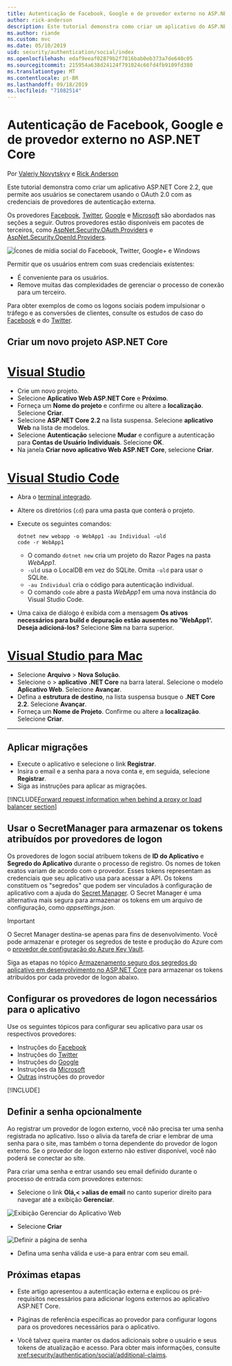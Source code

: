 ```yaml
---
title: Autenticação de Facebook, Google e de provedor externo no ASP.NET Core
author: rick-anderson
description: Este tutorial demonstra como criar um aplicativo do ASP.NET Core 2.x usando o OAuth 2.0 com provedores de autenticação externa.
ms.author: riande
ms.custom: mvc
ms.date: 05/10/2019
uid: security/authentication/social/index
ms.openlocfilehash: edaf9eeaf02879b2f7816bab0eb373a7de640c05
ms.sourcegitcommit: 215954a638d24124f791024c66fd4fb9109fd380
ms.translationtype: MT
ms.contentlocale: pt-BR
ms.lasthandoff: 09/18/2019
ms.locfileid: "71082514"
---
```

# <a name="facebook-google-and-external-provider-authentication-in-aspnet-core"></a>Autenticação de Facebook, Google e de provedor externo no ASP.NET Core

Por [Valeriy Novytskyy](https://github.com/01binary) e [Rick Anderson](https://twitter.com/RickAndMSFT)

Este tutorial demonstra como criar um aplicativo ASP.NET Core 2.2, que permite aos usuários se conectarem usando o OAuth 2.0 com as credenciais de provedores de autenticação externa.

Os provedores [Facebook](xref:security/authentication/facebook-logins), [Twitter](xref:security/authentication/twitter-logins), [Google](xref:security/authentication/google-logins) e [Microsoft](xref:security/authentication/microsoft-logins) são abordados nas seções a seguir. Outros provedores estão disponíveis em pacotes de terceiros, como [AspNet.Security.OAuth.Providers](https://github.com/aspnet-contrib/AspNet.Security.OAuth.Providers) e [AspNet.Security.OpenId.Providers](https://github.com/aspnet-contrib/AspNet.Security.OpenId.Providers).

![Ícones de mídia social do Facebook, Twitter, Google+ e Windows](index/_static/social.png)

Permitir que os usuários entrem com suas credenciais existentes:
* É conveniente para os usuários.
* Remove muitas das complexidades de gerenciar o processo de conexão para um terceiro. 

Para obter exemplos de como os logons sociais podem impulsionar o tráfego e as conversões de clientes, consulte os estudos de caso do [Facebook](https://www.facebook.com/unsupportedbrowser) e do [Twitter](https://dev.twitter.com/resources/case-studies).

## <a name="create-a-new-aspnet-core-project"></a>Criar um novo projeto ASP.NET Core

# <a name="visual-studiotabvisual-studio"></a>[Visual Studio](#tab/visual-studio)

* Crie um novo projeto.
* Selecione **Aplicativo Web ASP.NET Core** e **Próximo**.
* Forneça um **Nome do projeto** e confirme ou altere a **localização**. Selecione **Criar**.
* Selecione **ASP.NET Core 2.2** na lista suspensa. Selecione **aplicativo Web** na lista de modelos.
* Selecione **Autenticação** selecione **Mudar** e configure a autenticação para **Contas de Usuário Individuais**. Selecione **OK**.
* Na janela **Criar novo aplicativo Web ASP.NET Core**, selecione **Criar**.

# <a name="visual-studio-codetabvisual-studio-code"></a>[Visual Studio Code](#tab/visual-studio-code)

* Abra o [terminal integrado](https://code.visualstudio.com/docs/editor/integrated-terminal).

* Altere os diretórios (`cd`) para uma pasta que conterá o projeto.

* Execute os seguintes comandos:

  ```dotnetcli
  dotnet new webapp -o WebApp1 -au Individual -uld
  code -r WebApp1
  ```

  * O comando `dotnet new` cria um projeto do Razor Pages na pasta *WebApp1*.
  * `-uld` usa o LocalDB em vez do SQLite. Omita `-uld` para usar o SQLite.
  * `-au Individual` cria o código para autenticação individual.
  * O comando `code` abre a pasta *WebApp1* em uma nova instância do Visual Studio Code.

* Uma caixa de diálogo é exibida com a mensagem **Os ativos necessários para build e depuração estão ausentes no 'WebApp1'. Deseja adicioná-los?** Selecione **Sim** na barra superior.

# <a name="visual-studio-for-mactabvisual-studio-mac"></a>[Visual Studio para Mac](#tab/visual-studio-mac)

* Selecione **Arquivo** > **Nova Solução**.
* Selecione o  > **aplicativo** **.NET Core** na barra lateral. Selecione o modelo **Aplicativo Web**. Selecione **Avançar**.
* Defina a **estrutura de destino**, na lista suspensa busque o **.NET Core 2.2**. Selecione **Avançar**.
* Forneça um **Nome de Projeto**. Confirme ou altere a **localização**. Selecione **Criar**.

---

## <a name="apply-migrations"></a>Aplicar migrações

* Execute o aplicativo e selecione o link **Registrar**.
* Insira o email e a senha para a nova conta e, em seguida, selecione **Registrar**.
* Siga as instruções para aplicar as migrações.

[!INCLUDE[Forward request information when behind a proxy or load balancer section](includes/forwarded-headers-middleware.md)]

## <a name="use-secretmanager-to-store-tokens-assigned-by-login-providers"></a>Usar o SecretManager para armazenar os tokens atribuídos por provedores de logon

Os provedores de logon social atribuem tokens de **ID do Aplicativo** e **Segredo do Aplicativo** durante o processo de registro. Os nomes de token exatos variam de acordo com o provedor. Esses tokens representam as credenciais que seu aplicativo usa para acessar a API. Os tokens constituem os "segredos" que podem ser vinculados à configuração de aplicativo com a ajuda do [Secret Manager](xref:security/app-secrets#secret-manager). O Secret Manager é uma alternativa mais segura para armazenar os tokens em um arquivo de configuração, como *appsettings.json*.

> [!IMPORTANT]
> O Secret Manager destina-se apenas para fins de desenvolvimento. Você pode armazenar e proteger os segredos de teste e produção do Azure com o [provedor de configuração do Azure Key Vault](xref:security/key-vault-configuration).

Siga as etapas no tópico [Armazenamento seguro dos segredos do aplicativo em desenvolvimento no ASP.NET Core](xref:security/app-secrets) para armazenar os tokens atribuídos por cada provedor de logon abaixo.

## <a name="setup-login-providers-required-by-your-application"></a>Configurar os provedores de logon necessários para o aplicativo

Use os seguintes tópicos para configurar seu aplicativo para usar os respectivos provedores:

* Instruções do [Facebook](xref:security/authentication/facebook-logins)
* Instruções do [Twitter](xref:security/authentication/twitter-logins)
* Instruções do [Google](xref:security/authentication/google-logins)
* Instruções da [Microsoft](xref:security/authentication/microsoft-logins)
* [Outras](xref:security/authentication/otherlogins) instruções do provedor

[!INCLUDE[](includes/chain-auth-providers.md)]

## <a name="optionally-set-password"></a>Definir a senha opcionalmente

Ao registrar um provedor de logon externo, você não precisa ter uma senha registrada no aplicativo. Isso o alivia da tarefa de criar e lembrar de uma senha para o site, mas também o torna dependente do provedor de logon externo. Se o provedor de logon externo não estiver disponível, você não poderá se conectar ao site.

Para criar uma senha e entrar usando seu email definido durante o processo de entrada com provedores externos:

* Selecione o link **Olá,&lt; &gt;alias de email** no canto superior direito para navegar até a exibição **Gerenciar**.

![Exibição Gerenciar do Aplicativo Web](index/_static/pass1a.png)

* Selecione **Criar**

![Definir a página de senha](index/_static/pass2a.png)

* Defina uma senha válida e use-a para entrar com seu email.

## <a name="next-steps"></a>Próximas etapas

* Este artigo apresentou a autenticação externa e explicou os pré-requisitos necessários para adicionar logons externos ao aplicativo ASP.NET Core.

* Páginas de referência específicas ao provedor para configurar logons para os provedores necessários para o aplicativo.

* Você talvez queira manter os dados adicionais sobre o usuário e seus tokens de atualização e acesso. Para obter mais informações, consulte <xref:security/authentication/social/additional-claims>.
